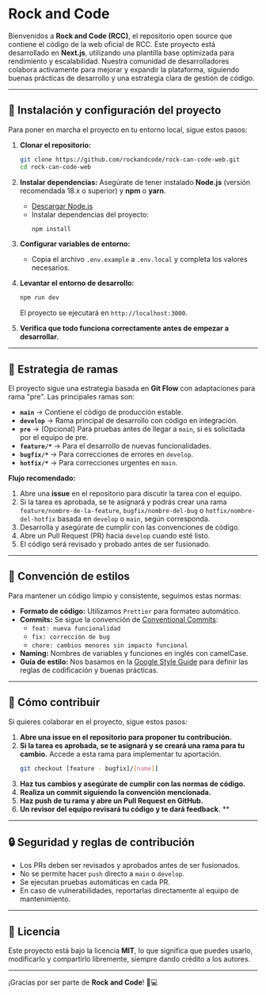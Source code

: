 # Rock and Code

Bienvenidos a **Rock and Code (RCC)**, el repositorio open source que contiene el código de la web oficial de RCC. Este proyecto está desarrollado en **Next.js**, utilizando una plantilla base optimizada para rendimiento y escalabilidad. Nuestra comunidad de desarrolladores colabora activamente para mejorar y expandir la plataforma, siguiendo buenas prácticas de desarrollo y una estrategia clara de gestión de código.

---

## 🚀 Instalación y configuración del proyecto

Para poner en marcha el proyecto en tu entorno local, sigue estos pasos:

1. **Clonar el repositorio:**
   ```bash
   git clone https://github.com/rockandcode/rock-can-code-web.git
   cd rock-can-code-web
   ```
2. **Instalar dependencias:**
   Asegúrate de tener instalado **Node.js** (versión recomendada 18.x o superior) y **npm** o **yarn**.
   
   - [Descargar Node.js](https://nodejs.org/)
   - Instalar dependencias del proyecto:
     ```bash
     npm install
     ```

3. **Configurar variables de entorno:**
   - Copia el archivo `.env.example` a `.env.local` y completa los valores necesarios.
   
4. **Levantar el entorno de desarrollo:**
   ```bash
   npm run dev
   ```
   El proyecto se ejecutará en `http://localhost:3000`.

5. **Verifica que todo funciona correctamente antes de empezar a desarrollar.**

---
## 📌 Estrategia de ramas

El proyecto sigue una estrategia basada en **Git Flow** con adaptaciones para rama "pre". Las principales ramas son:

- **`main`** → Contiene el código de producción estable.
- **`develop`** → Rama principal de desarrollo con código en integración.
- **`pre`** → (Opcional) Para pruebas antes de llegar a `main`, si es solicitada por el equipo de pre.
- **`feature/*`** → Para el desarrollo de nuevas funcionalidades.
- **`bugfix/*`** → Para correcciones de errores en `develop`.
- **`hotfix/*`** → Para correcciones urgentes en `main`.

**Flujo recomendado:**
1. Abre una **issue** en el repositorio para discutir la tarea con el equipo.
2. Si la tarea es aprobada, se te asignará y podrás crear una rama `feature/nombre-de-la-feature`, `bugfix/nombre-del-bug` o `hotfix/nombre-del-hotfix` basada en `develop` o `main`, según corresponda.
3. Desarrolla y asegúrate de cumplir con las convenciones de código.
4. Abre un Pull Request (PR) hacia `develop` cuando esté listo.
5. El código será revisado y probado antes de ser fusionado.

---

## 🎨 Convención de estilos

Para mantener un código limpio y consistente, seguimos estas normas:

- **Formato de código:** Utilizamos `Prettier` para formateo automático.
- **Commits:** Se sigue la convención de [Conventional Commits](https://www.conventionalcommits.org/):
  - `feat: nueva funcionalidad`
  - `fix: corrección de bug`
  - `chore: cambios menores sin impacto funcional`
- **Naming:** Nombres de variables y funciones en inglés con camelCase.
- **Guía de estilo:** Nos basamos en la [Google Style Guide](https://google.github.io/styleguide/) para definir las reglas de codificación y buenas prácticas.

---

## 🤝 Cómo contribuir

Si quieres colaborar en el proyecto, sigue estos pasos:

1. **Abre una issue en el repositorio para proponer tu contribución.**
2. **Si la tarea es aprobada, se te asignará y se creará una rama para tu cambio.** Accede a esta rama para implementar tu aportación.
   ```bash
   git checkout [feature - bugfix]/[name]]
   ```
3. **Haz tus cambios y asegúrate de cumplir con las normas de código.**
4. **Realiza un commit siguiendo la convención mencionada.**
5. **Haz push de tu rama y abre un Pull Request en GitHub.**
6. **Un revisor del equipo revisará tu código y te dará feedback.**
**

---

## 🔒 Seguridad y reglas de contribución

- Los PRs deben ser revisados y aprobados antes de ser fusionados.
- No se permite hacer `push` directo a `main` o `develop`.
- Se ejecutan pruebas automáticas en cada PR.
- En caso de vulnerabilidades, reportarlas directamente al equipo de mantenimiento.

---

## 📄 Licencia

Este proyecto está bajo la licencia **MIT**, lo que significa que puedes usarlo, modificarlo y compartirlo libremente, siempre dando crédito a los autores.

---

¡Gracias por ser parte de **Rock and Code**! 🎸💻

